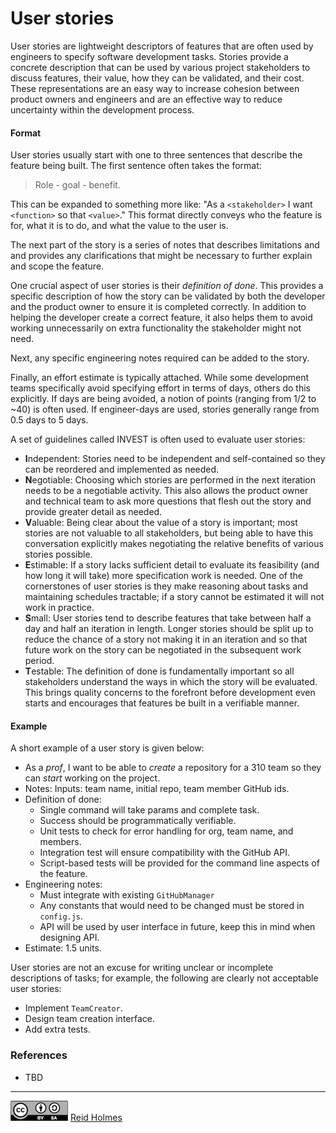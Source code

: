 # User stories

User stories are lightweight descriptors of features that are often used by engineers to specify software development tasks. Stories provide a concrete description that can be used by various project stakeholders to discuss features, their value, how they can be validated, and their cost. These representations are an easy way to increase cohesion between product owners and engineers and are an effective way to reduce uncertainty within the development process.

#### Format

User stories usually start with one to three sentences that describe the feature being built. The first sentence often takes the format:

> Role - goal - benefit.

This can be expanded to something more like: "As a ```<stakeholder>``` I want ```<function>``` so that ```<value>```." This format directly conveys who the feature is for, what it is to do, and what the value to the user is.

The next part of the story is a series of notes that describes limitations and and provides any clarifications that might be necessary to further explain and scope the feature.

One crucial aspect of user stories is their _definition of done_. This provides a specific description of how the story can be validated by both the developer and the product owner to ensure it is completed correctly. In addition to helping the developer create a correct feature, it also helps them to avoid working unnecessarily on extra functionality the stakeholder might not need. <!-- TODO: extra content here -->

Next, any specific engineering notes required can be added to the story.

Finally, an effort estimate is typically attached. While some development teams specifically avoid specifying effort in terms of days, others do this explicitly. If days are being avoided, a notion of points (ranging from 1/2 to ~40) is often used. If engineer-days are used, stories generally range from 0.5 days to 5 days.

A set of guidelines called INVEST is often used to evaluate user stories:

* **I**ndependent: Stories need to be independent and self-contained so they can be reordered and implemented as needed. 
* **N**egotiable: Choosing which stories are performed in the next iteration needs to be a negotiable activity. This also allows the product owner and technical team to ask more questions that flesh out the story and provide greater detail as needed.
* **V**aluable: Being clear about the value of a story is important; most stories are not valuable to all stakeholders, but being able to have this conversation explicitly makes negotiating the relative benefits of various stories possible.
* **E**stimable: If a story lacks sufficient detail to evaluate its feasibility (and how long it will take) more specification work is needed. One of the cornerstones of user stories is they make reasoning about tasks and maintaining schedules tractable; if a story cannot be estimated it will not work in practice.
* **S**mall: User stories tend to describe features that take between half a day and half an iteration in length. Longer stories should be split up to reduce the chance of a story not making it in an iteration and so that future work on the story can be negotiated in the subsequent work period.
* **T**estable: The definition of done is fundamentally important so all stakeholders understand the ways in which the story will be evaluated. This brings quality concerns to the forefront before development even starts and encourages that features be built in a verifiable manner.

#### Example

A short example of a user story is given below:

* As a _prof_, I want to be able to _create_ a repository for a 310 team so they can _start_ working on the project.
* Notes: Inputs: team name, initial repo, team member GitHub ids.
* Definition of done:
  * Single command will take params and complete task.
  * Success should be programmatically verifiable.
  * Unit tests to check for error handling for org, team name, and members.
  * Integration test will ensure compatibility with the GitHub API.
  * Script-based tests will be provided for the command line aspects of the feature.
* Engineering notes: 
  * Must integrate with existing ```GitHubManager```
  * Any constants that would need to be changed must be stored in ```config.js```.
  * API will be used by user interface in future, keep this in mind when designing API.
* Estimate: 1.5 units.

User stories are not an excuse for writing unclear or incomplete descriptions of tasks; for example, the following are clearly not acceptable user stories:

* Implement ```TeamCreator```.
* Design team creation interface.
* Add extra tests.

### References

* TBD

---
[![](figures/CCSA.png "Creative Commons: Attribution-ShareAlike")](https://creativecommons.org/licenses/by-sa/3.0/) [Reid Holmes](https://www.cs.ubc.ca/~rtholmes/)
